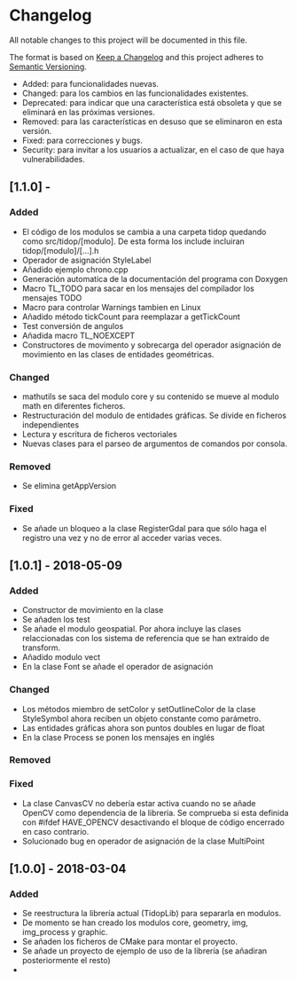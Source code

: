# Changelog
All notable changes to this project will be documented in this file.

The format is based on [Keep a Changelog](http://keepachangelog.com/en/1.0.0/)
and this project adheres to [Semantic Versioning](http://semver.org/spec/v2.0.0.html).

- Added: para funcionalidades nuevas.
- Changed: para los cambios en las funcionalidades existentes.
- Deprecated: para indicar que una característica está obsoleta y que se eliminará en las próximas versiones.
- Removed: para las características en desuso que se eliminaron en esta versión.
- Fixed: para correcciones y bugs.
- Security: para invitar a los usuarios a actualizar, en el caso de que haya vulnerabilidades.

## [1.1.0] -

### Added

- El código de los modulos se cambia a una carpeta tidop quedando como src/tidop/[modulo]. De esta forma los include incluiran tidop/[modulo]/[...].h
- Operador de asignación StyleLabel
- Añadido ejemplo chrono.cpp
- Generación automatica de la documentación del programa con Doxygen
- Macro TL_TODO para sacar en los mensajes del compilador los mensajes TODO
- Macro para controlar Warnings tambien en Linux
- Añadido método tickCount para reemplazar a getTickCount
- Test conversión de angulos
- Añadida macro TL_NOEXCEPT
- Constructores de movimento y sobrecarga del operador asignación de movimiento en las clases de entidades geométricas.

### Changed
  
- mathutils se saca del modulo core y su contenido se mueve al modulo math en diferentes ficheros.
- Restructuración del modulo de entidades gráficas. Se divide en ficheros independientes
- Lectura y escritura de ficheros vectoriales
- Nuevas clases para el parseo de argumentos de comandos por consola.

### Removed

- Se elimina getAppVersion

### Fixed

- Se añade un bloqueo a la clase RegisterGdal para que sólo haga el registro una vez y no de error al acceder varias veces.

## [1.0.1] - 2018-05-09

### Added

- Constructor de movimiento en la clase
- Se añaden los test
- Se añade el modulo geospatial. Por ahora incluye las clases relaccionadas con los sistema de referencia que se han extraido de transform.
- Añadido modulo vect
- En la clase Font se añade el operador de asignación

### Changed

- Los métodos miembro de setColor y setOutlineColor de la clase StyleSymbol ahora reciben un objeto constante como parámetro.
- Las entidades gráficas ahora son puntos doubles en lugar de float
- En la clase Process se ponen los mensajes en inglés

### Removed

### Fixed

- La clase CanvasCV no debería estar activa cuando no se añade OpenCV como dependencia de la libreria. Se comprueba si esta definida con #ifdef HAVE_OPENCV desactivando el bloque de código encerrado en caso contrario.
- Solucionado bug en operador de asignación de la clase MultiPoint

## [1.0.0] - 2018-03-04

### Added

- Se reestructura la librería actual (TidopLib) para separarla en modulos. 
- De momento se han creado los modulos core, geometry, img, img_process y graphic. 
- Se añaden los ficheros de CMake para montar el proyecto.
- Se añade un proyecto de ejemplo de uso de la librería (se añadiran posteriormente el resto)
- 
